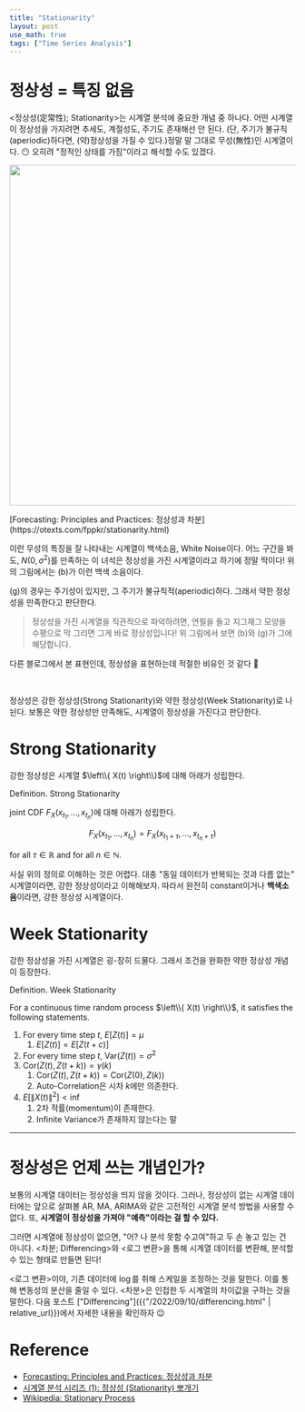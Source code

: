 ```yaml
---
title: "Stationarity"
layout: post
use_math: true
tags: ["Time Series Analysis"]
---
```


# 정상성 = 특징 없음

\<정상성(定常性); Stationarity\>는 시계열 분석에 중요한 개념 중 하나다. 어떤 시계열이 정상성을 가지려면 추세도, 계절성도, 주기도 존재해선 안 된다. (단, 주기가 불규칙(aperiodic)하다면, (약)정상성을 가질 수 있다.)정말 말 그대로 무성(無性)인 시계열이다. 😶 오히려 "정적인 상태를 가짐"이라고 해석할 수도 있겠다.


<div class="img-wrapper">
  <img src="{{ "/images/time-series-analysis/stationarity-1.png" | relative_url }}" width="600px">
  <p markdown="1">
    [Forecasting: Principles and Practices: 정상성과 차분](https://otexts.com/fppkr/stationarity.html)
  </p>
</div>

이런 무성의 특징을 잘 나타내는 시계열이 백색소음, White Noise이다. 어느 구간을 봐도, $N(0, \sigma^2)$를 만족하는 이 녀석은 정상성을 가진 시계열이라고 하기에 정말 딱이다! 위의 그림에서는 (b)가 이런 백색 소음이다.

(g)의 경우는 주기성이 있지만, 그 주기가 불규칙적(aperiodic)하다. 그래서 약한 정상성을 만족한다고 판단한다.

> 정상성을 가진 시계열을 직관적으로 파악하려면, 연필을 들고 지그재그 모양을 수평으로 막 그리면 그게 바로 정상성입니다! 위 그림에서 보면 (b)와 (g)가 그에 해당합니다.

다른 블로그에서 본 표현인데, 정상성을 표현하는데 적절한 비유인 것 같다 👏

<br/>

정상성은 강한 정상성(Strong Stationarity)와 약한 정상성(Week Stationarity)로 나뉜다. 보통은 약한 정상성만 만족해도, 시계열이 정상성을 가진다고 판단한다.

# Strong Stationarity

강한 정상성은 시계열 $\left\\{ X(t) \right\\}$에 대해 아래가 성립한다.

<div class="definition" markdown="1">

<span class="statement-title">Definition.</span> Strong Stationarity<br>

joint CDF $F_X (x_{t_1}, ..., x_{t_n})$에 대해 아래가 성립한다.

$$
F_X (x_{t_1}, ..., x_{t_n}) 
= F_X (x_{t_1 + \tau}, ..., x_{t_n + \tau})
$$

for all $\tau \in \mathbb{R}$ and for all $n \in \mathbb{N}$.

</div>

사실 위의 정의로 이해하는 것은 어렵다. 대충 "동일 데이터가 반복되는 것과 다름 없는" 시계열이라면, 강한 정상성이라고 이해해보자. 따라서 완전히 constant이거나 **백색소음**이라면, 강한 정상성 시계열이다.

# Week Stationarity

강한 정상성을 가진 시계열은 굉-장히 드물다. 그래서 조건을 완화한 약한 정상성 개념이 등장한다.

<div class="definition" markdown="1">

<span class="statement-title">Definition.</span> Week Stationarity<br>

For a continuous time random process $\left\\{ X(t) \right\\}$, it satisfies the following statements.

1. For every time step $t$, $E\left[ Z(t) \right] = \mu$
   1. $E \left[ Z(t) \right] = E \left[ Z(t + c) \right]$
2. For every time step $t$, $\text{Var}( Z(t) ) = \sigma^2$
3. $\text{Cor}(Z(t), Z(t+k)) = \gamma(k)$
   1. $\text{Cor}(Z(t), Z(t+k)) = \text{Cor}(Z(0), Z(k))$
   2. Auto-Correlation은 시차 $k$에만 의존한다.
4. $E \left[ \left\| X(t) \right\|^2 \right] < \inf$
   1. 2차 적률(momentum)이 존재한다.
   2. Infinite Variance가 존재하지 않는다는 말

</div>

<hr/>

# 정상성은 언제 쓰는 개념인가?

보통의 시계열 데이터는 정상성을 띄지 않을 것이다. 그러나, 정상성이 없는 시계열 데이터에는 앞으로 살펴볼 AR, MA, ARIMA와 같은 고전적인 시계열 분석 방법을 사용할 수 없다. 또, **시계열이 정상성을 가져야 "예측"이라는 걸 할 수 있다.**

그러면 시계열에 정상성이 없으면, "어? 나 분석 못함 수고여"하고 두 손 놓고 있는 건 아니다. \<차분; Differencing\>와 \<로그 변환\>을 통해 시계열 데이터를 변환해, 분석할 수 있는 형태로 만들면 된다!

\<로그 변환\>이야, 기존 데이터에 $\log$를 취해 스케일을 조정하는 것을 말한다. 이를 통해 변동성의 분산을 줄일 수 있다. \<차분\>은 인접한 두 시계열의 차이값을 구하는 것을 말한다. 다음 포스트 ["Differencing"]({{"/2022/09/10/differencing.html" | relative_url}})에서 자세한 내용을 확인하자 😉

# Reference

- [Forecasting: Principles and Practices: 정상성과 차분](https://otexts.com/fppkr/stationarity.html)
- [시계열 분석 시리즈 (1): 정상성 (Stationarity) 뽀개기](https://assaeunji.github.io/statistics/2021-08-08-stationarity/)
- [Wikipedia: Stationary Process](https://en.wikipedia.org/wiki/Stationary_process)
